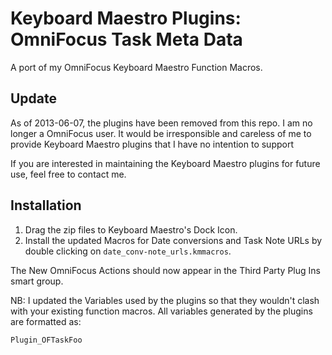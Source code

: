 # Keyboard Maestro Plugins: OmniFocus Task Meta Data

A port of my OmniFocus Keyboard Maestro Function Macros.

## Update ##

As of 2013-06-07, the plugins have been removed from this repo. I am no longer a OmniFocus user. It would be irresponsible and careless of me to provide Keyboard Maestro plugins that I have no intention to support

If you are interested in maintaining the Keyboard Maestro plugins for future use, feel free to contact me.


## Installation

1. Drag the zip files to Keyboard Maestro's Dock Icon.
2. Install the updated Macros for Date conversions and Task Note URLs by double clicking on `date_conv-note_urls.kmmacros`.


The New OmniFocus Actions should now appear in the Third Party Plug Ins smart group.

NB: I updated the Variables used by the plugins so that they wouldn't clash with your existing function macros. All variables generated by the plugins are formatted as:

	Plugin_OFTaskFoo